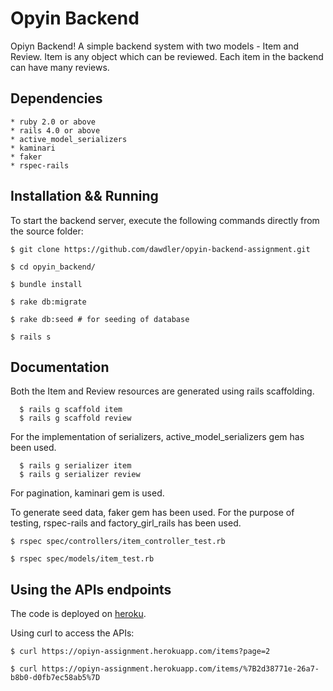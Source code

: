 # Opyin Backend

Opiyn Backend! A simple backend system with two models - Item and Review. Item is any object which can be reviewed. Each item in the backend can have many reviews.

## Dependencies

	* ruby 2.0 or above
	* rails 4.0 or above
	* active_model_serializers
	* kaminari
	* faker
	* rspec-rails
	
## Installation && Running

To start the backend server, execute the following commands directly from the source folder:
	
	$ git clone https://github.com/dawdler/opyin-backend-assignment.git	
	
	$ cd opyin_backend/

	$ bundle install

	$ rake db:migrate
	
	$ rake db:seed # for seeding of database

	$ rails s

## Documentation

Both the Item and Review resources are generated using rails scaffolding.

      $ rails g scaffold item
      $ rails g scaffold review

For the implementation of serializers, active_model_serializers gem has been used.

      $ rails g serializer item
      $ rails g serializer review

For pagination, kaminari gem is used. 

To generate seed data, faker gem has been used. For the purpose of testing, rspec-rails and factory_girl_rails has been used.

	$ rspec spec/controllers/item_controller_test.rb
	
	$ rspec spec/models/item_test.rb

## Using the APIs endpoints

The code is deployed on [heroku](https://opiyn-assignment.herokuapp.com/).

Using curl to access the APIs:
	
	$ curl https://opiyn-assignment.herokuapp.com/items?page=2
	
	$ curl https://opiyn-assignment.herokuapp.com/items/%7B2d38771e-26a7-b8b0-d0fb7ec58ab5%7D
	
